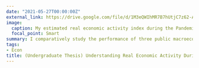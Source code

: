 ```yaml
---
date: "2021-05-27T00:00:00Z"
external_link: https://drive.google.com/file/d/1M3eQWIhMR7B7hUtjC7z62-Ajhcs6ZxIv/view?usp=sharing
image:
  caption: My estimated real economic activity index during the Pandemic Recession  
  focal_point: Smart
summary: I comparatively study the performance of three public macroeconomic monitoring indexes (ADS, CFNAI and WEI) during the Pandemic Recession and find that they all indicate a very deep but also very short recession (trough at May 2020). Using the algorithm of Kalman filter, I construct my own macroeconomic monitoring index with four monthly indicators. As many economic indexes exhibited wild movements during COVID-19, to understand why this happened, I further illustrate two methods for decomposing my economics index into movements of underlying economic indicators.
tags:
- Econ
title: (Undergraduate Thesis) Understanding Real Economic Activity During COVID-19 Using a Dynamic Factor Model Decomposition
---
```

